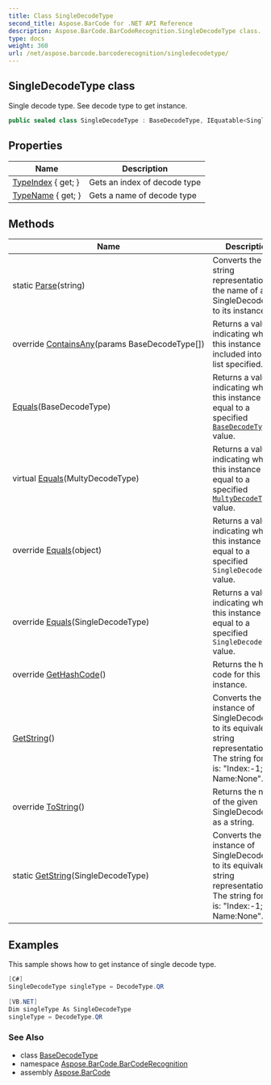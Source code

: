 ```yaml
---
title: Class SingleDecodeType
second_title: Aspose.BarCode for .NET API Reference
description: Aspose.BarCode.BarCodeRecognition.SingleDecodeType class. Single decode type. See decode type to get instance
type: docs
weight: 360
url: /net/aspose.barcode.barcoderecognition/singledecodetype/
---
```

## SingleDecodeType class

Single decode type. See decode type to get instance.

```csharp
public sealed class SingleDecodeType : BaseDecodeType, IEquatable<SingleDecodeType>
```

## Properties

| Name | Description |
| --- | --- |
| [TypeIndex](../../aspose.barcode.barcoderecognition/singledecodetype/typeindex/) { get; } | Gets an index of decode type |
| [TypeName](../../aspose.barcode.barcoderecognition/singledecodetype/typename/) { get; } | Gets a name of decode type |

## Methods

| Name | Description |
| --- | --- |
| static [Parse](../../aspose.barcode.barcoderecognition/singledecodetype/parse/)(string) | Converts the string representation of the name of a SingleDecodeType to its instance. |
| override [ContainsAny](../../aspose.barcode.barcoderecognition/singledecodetype/containsany/)(params BaseDecodeType[]) | Returns a value indicating whether this instance is included into the list specified. |
| [Equals](../../aspose.barcode.barcoderecognition/basedecodetype/equals/)(BaseDecodeType) | Returns a value indicating whether this instance is equal to a specified [`BaseDecodeType`](../basedecodetype/) value. |
| virtual [Equals](../../aspose.barcode.barcoderecognition/basedecodetype/equals/)(MultyDecodeType) | Returns a value indicating whether this instance is equal to a specified [`MultyDecodeType`](../multydecodetype/) value. |
| override [Equals](../../aspose.barcode.barcoderecognition/singledecodetype/equals/#equals_3)(object) | Returns a value indicating whether this instance is equal to a specified `SingleDecodeType` value. |
| override [Equals](../../aspose.barcode.barcoderecognition/singledecodetype/equals/#equals_2)(SingleDecodeType) | Returns a value indicating whether this instance is equal to a specified `SingleDecodeType` value. |
| override [GetHashCode](../../aspose.barcode.barcoderecognition/singledecodetype/gethashcode/)() | Returns the hash code for this instance. |
| [GetString](../../aspose.barcode.barcoderecognition/singledecodetype/getstring/)() | Converts the instance of SingleDecodeType to its equivalent string representation. The string format is: "Index:-1; Name:None". |
| override [ToString](../../aspose.barcode.barcoderecognition/singledecodetype/tostring/)() | Returns the name of the given SingleDecodeType as a string. |
| static [GetString](../../aspose.barcode.barcoderecognition/singledecodetype/getstring/)(SingleDecodeType) | Converts the instance of SingleDecodeType to its equivalent string representation. The string format is: "Index:-1; Name:None". |

## Examples

This sample shows how to get instance of single decode type.

```csharp
[C#]
SingleDecodeType singleType = DecodeType.QR 
 
[VB.NET]
Dim singleType As SingleDecodeType 
singleType = DecodeType.QR
```

### See Also

* class [BaseDecodeType](../basedecodetype/)
* namespace [Aspose.BarCode.BarCodeRecognition](../../aspose.barcode.barcoderecognition/)
* assembly [Aspose.BarCode](../../)


